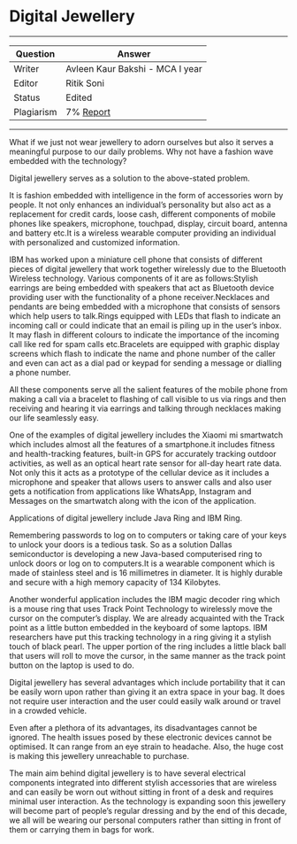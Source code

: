# Digital Jewellery

---

| Question   | Answer                                                            |
| ---------- | ----------------------------------------------------------------- |
| Writer     |Avleen Kaur Bakshi - MCA I year |
| Editor     | Ritik Soni |
| Status     | Edited |
| Plagiarism | 7% [Report](https://github.com/shivpujan12/Srijan-2022/blob/main/articles/plagReports/)|

---

What if we just not wear jewellery to adorn ourselves but also it serves a meaningful purpose to our daily problems. Why not have a fashion wave embedded with the technology?

Digital jewellery serves as a solution to the above-stated problem.

It is fashion embedded with intelligence in the form of accessories worn by people. It not only enhances an individual’s personality but also act as a replacement for credit cards, loose cash, different components of mobile phones like speakers, microphone, touchpad, display, circuit board, antenna and battery etc.It is a wireless wearable computer providing an individual with personalized and customized information.

IBM has worked upon a miniature cell phone that consists of different pieces of digital jewellery that work together wirelessly due to the Bluetooth Wireless technology. Various components of it are as follows:Stylish earrings are being embedded with speakers that act as Bluetooth device providing user with the functionality of a phone receiver.Necklaces and pendants are being embedded with a microphone that consists of sensors which help users to talk.Rings equipped with LEDs that flash to indicate an incoming call or could indicate that an email is piling up in the user’s inbox. It may flash in different colours to indicate the importance of the incoming call like red for spam calls etc.Bracelets are equipped with graphic display screens which flash to indicate the name and phone number of the caller and even can act as a dial pad or keypad for sending a message or dialling a phone number.

All these components serve all the salient features of the mobile phone from making a call via a bracelet to flashing of call visible to us via rings and then receiving and hearing it via earrings and talking through necklaces making our life seamlessly easy.

One of the examples of digital jewellery includes the Xiaomi mi smartwatch which includes almost all the features of a smartphone.it includes fitness and health-tracking features, built-in GPS for accurately tracking outdoor activities, as well as an optical heart rate sensor for all-day heart rate data. Not only this it acts as a prototype of the cellular device as it includes a microphone and speaker that allows users to answer calls and also user gets a notification from applications like WhatsApp, Instagram and Messages on the smartwatch along with the icon of the application.

Applications of digital jewellery include Java Ring and IBM Ring.

Remembering passwords to log on to computers or taking care of your keys to unlock your doors is a tedious task. So as a solution Dallas semiconductor is developing a new Java-based computerised ring to unlock doors or log on to computers.It is a wearable component which is made of stainless steel and is 16 millimetres in diameter. It is highly durable and secure with a high memory capacity of 134 Kilobytes.

Another wonderful application includes the IBM magic decoder ring which is a mouse ring that uses Track Point Technology to wirelessly move the cursor on the computer’s display. We are already acquainted with the Track point as a little button embedded in the keyboard of some laptops. IBM researchers have put this tracking technology in a ring giving it a stylish touch of black pearl. The upper portion of the ring includes a little black ball that users will roll to move the cursor, in the same manner as the track point button on the laptop is used to do.

Digital jewellery has several advantages which include portability that it can be easily worn upon rather than giving it an extra space in your bag. It does not require user interaction and the user could easily walk around or travel in a crowded vehicle.

Even after a plethora of its advantages, its disadvantages cannot be ignored. The health issues posed by these electronic devices cannot be optimised. It can range from an eye strain to headache. Also, the huge cost is making this jewellery unreachable to purchase.

The main aim behind digital jewellery is to have several electrical components integrated into different stylish accessories that are wireless and can easily be worn out without sitting in front of a desk and requires minimal user interaction. As the technology is expanding soon this jewellery will become part of people’s regular dressing and by the end of this decade, we all will be wearing our personal computers rather than sitting in front of them or carrying them in bags for work.